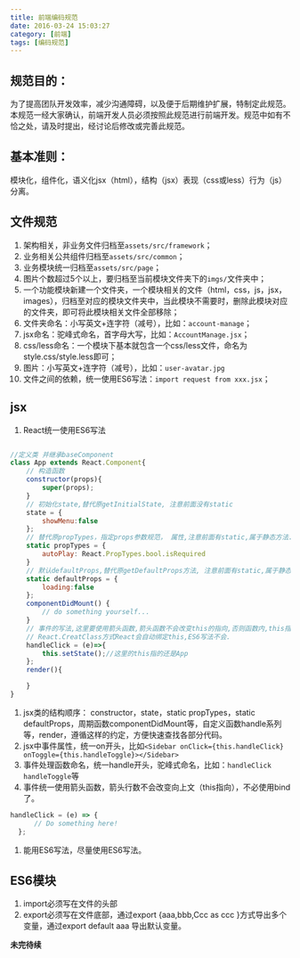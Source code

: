 ```yaml
---
title: 前端编码规范
date: 2016-03-24 15:03:27
category: [前端]
tags: [编码规范]
---
```


## 规范目的：
为了提高团队开发效率，减少沟通障碍，以及便于后期维护扩展，特制定此规范。本规范一经大家确认，前端开发人员必须按照此规范进行前端开发。规范中如有不恰之处，请及时提出，经讨论后修改或完善此规范。

## 基本准则：
模块化，组件化，语义化jsx（html），结构（jsx）表现（css或less）行为（js）分离。

## 文件规范
1. 架构相关，非业务文件归档至`assets/src/framework`；
1. 业务相关公共组件归档至`assets/src/common`；
1. 业务模块统一归档至`assets/src/page`；
1. 图片个数超过5个以上，要归档至当前模块文件夹下的`imgs/`文件夹中；
1. 一个功能模块新建一个文件夹，一个模块相关的文件（html，css，js，jsx，images），归档至对应的模块文件夹中，当此模块不需要时，删除此模块对应的文件夹，即可将此模块相关文件全部移除；
1. 文件夹命名：小写英文+连字符（减号），比如：`account-manage`；
1. jsx命名：驼峰式命名，首字母大写，比如：`AccountManage.jsx`；
1. css/less命名：一个模块下基本就包含一个css/less文件，命名为style.css/style.less即可；
1. 图片：小写英文+连字符（减号），比如：`user-avatar.jpg`
1. 文件之间的依赖，统一使用ES6写法：`import request from xxx.jsx`；

## jsx
1. React统一使用ES6写法
  ``` javascript

  //定义类 并继承baseComponent
  class App extends React.Component{
      // 构造函数
      constructor(props){
          super(props);
      }
      // 初始化state,替代原getInitialState, 注意前面没有static
      state = {
          showMenu:false
      };
      // 替代原propTypes，指定props参数规范， 属性,注意前面有static,属于静态方法.
      static propTypes = {
          autoPlay: React.PropTypes.bool.isRequired
      }
      // 默认defaultProps,替代原getDefaultProps方法, 注意前面有static,属于静态方法.
      static defaultProps = {
          loading:false
      };
      componentDidMount() {
          // do something yourself...
      }
      // 事件的写法,这里要使用箭头函数,箭头函数不会改变this的指向,否则函数内,this指的就不是当前对象了
      // React.CreatClass方式React会自动绑定this,ES6写法不会.
      handleClick = (e)=>{
          this.setState();//这里的this指的还是App
      };
      render(){

      }
  }
  ```
1. jsx类的结构顺序： constructor，state，static propTypes，static defaultProps，周期函数componentDidMount等，自定义函数handle系列等，render，遵循这样的约定，方便快速查找各部分代码。
1. jsx中事件属性，统一on开头，比如`<Sidebar onClick={this.handleClick} onToggle={this.handleToggle}></Sidebar>`
1. 事件处理函数命名，统一handle开头，驼峰式命名，比如：`handleClick` `handleToggle`等
1. 事件统一使用箭头函数，箭头行数不会改变向上文（this指向），不必使用bind了。
  ```javascript
  handleClick = (e) => {
        // Do something here!
    };
  ```
1. 能用ES6写法，尽量使用ES6写法。

## ES6模块
1. import必须写在文件的头部
1. export必须写在文件底部，通过export {aaa,bbb,Ccc as ccc }方式导出多个变量，通过export default aaa 导出默认变量。

**未完待续**
